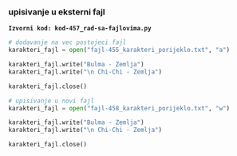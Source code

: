 
### upisivanje u eksterni fajl

**`Izvorni kod: kod-457_rad-sa-fajlovima.py`**

```python
# dodavanje na vec postojeci fajl
karakteri_fajl = open("fajl-455_karakteri_porijeklo.txt", "a")

karakteri_fajl.write("Bulma - Zemlja")
karakteri_fajl.write("\n Chi-Chi - Zemlja")

karakteri_fajl.close()

# upisivanje u novi fajl
karakteri_fajl = open("fajl-458_karakteri_porijeklo.txt", "w")

karakteri_fajl.write("Bulma - Zemlja")
karakteri_fajl.write("\n Chi-Chi - Zemlja")

karakteri_fajl.close()
```
